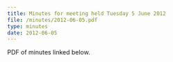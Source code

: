 ```yaml
---
title: Minutes for meeting held Tuesday 5 June 2012
file: /minutes/2012-06-05.pdf
type: minutes
date: 2012-06-05
---
```


PDF of minutes linked below.
